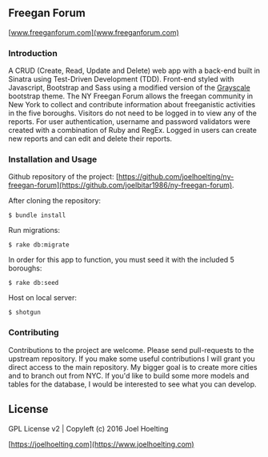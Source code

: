 ## Freegan Forum

[www.freeganforum.com](www.freeganforum.com)

### Introduction

A CRUD (Create, Read, Update and Delete) web app with a back-end built in Sinatra using Test-Driven Development (TDD). Front-end styled with Javascript, Bootstrap and Sass using a modified version of the [Grayscale](https://startbootstrap.com/template-overviews/grayscale/) bootstrap theme. The NY Freegan Forum allows the freegan community in New York to collect and contribute information about freeganistic activities in the five boroughs. Visitors do not need to be logged in to view any of the reports. For user authentication, username and password validators were created with a combination of Ruby and RegEx. Logged in users can create new reports and can edit and delete their reports.

### Installation and Usage

Github repository of the project: [https://github.com/joelhoelting/ny-freegan-forum](https://github.com/joelbitar1986/ny-freegan-forum).

After cloning the repository:

```
$ bundle install
```

Run migrations:

```
$ rake db:migrate
```

In order for this app to function, you must seed it with the included 5 boroughs:

```
$ rake db:seed
```

Host on local server:

```
$ shotgun
```


### Contributing

Contributions to the project are welcome. Please send pull-requests to the upstream repository. If you make some useful contributions I will grant you direct access to the main repository. My bigger goal is to create more cities and to branch out from NYC. If you'd like to build some more models and tables for the database, I would be interested to see what you can develop.

## License

GPL License v2 | Copyleft (c) 2016 Joel Hoelting

[https://joelhoelting.com](https://www.joelhoelting.com)
